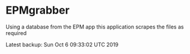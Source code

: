 # EPMgrabber
Using a database from the EPM app this application scrapes the files as required


Latest backup: Sun Oct 6 09:33:02 UTC 2019
